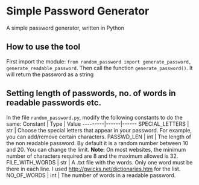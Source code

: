 # Simple Password Generator
A simple password generator, written in Python
## How to use the tool
First import the module: `from random_password import generate_password, generate_readable_password`. Then call the function `generate_password()`. It will return the password as a string
## Setting length of passwords, no. of words in readable passwords etc.
In the file `random_password.py`, modify the following constants to do the same:
Constant | Type | Value
---------|------|------
SPECIAL_LETTERS | str | Choose the special letters that appear in your password. For example, you can add/remove certain characters.
PASSWD_LEN | int | The length of the non readable password. By default it is a random number between 10 and 20. You can change the limit. **Note:** On most websites, the minimum number of characters required are 8 and the maximum allowed is 32.
FILE_WITH_WORDS | str | A .txt file with the words. Only one word must be there in each line. I used http://gwicks.net/dictionaries.htm for the list.
NO_OF_WORDS | int | The number of words in a readable password.
